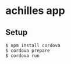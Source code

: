 achilles app
============


## Setup

```
$ npm install cordova
$ cordova prepare
$ cordova run
```

